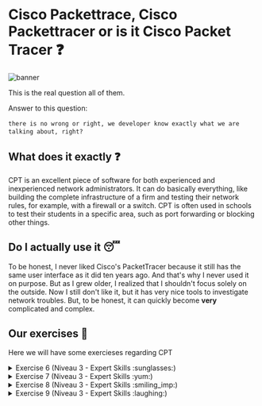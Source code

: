 # Cisco Packettrace, Cisco Packettracer or is it Cisco Packet Tracer :question:

<img src='../img/cisco.png' alt="banner"></img>


This is the real question all of them.

Answer to this question:
```
there is no wrong or right, we developer know exactly what we are talking about, right?
```

## What does it exactly :question:

CPT is an excellent piece of software for both experienced and inexperienced network administrators. It can do basically everything, like building the complete infrastructure of a firm and testing their network rules, for example, with a firewall or a switch. CPT is often used in schools to test their students in a specific area, such as port forwarding or blocking other things.


## Do I actually use it :sleeping:

To be honest, I never liked Cisco's PacketTracer because it still has the same user interface as it did ten years ago. And that's why I never used it on purpose. But as I grew older, I realized that I shouldn't focus solely on the outside. Now I still don't like it, but it has very nice tools to investigate network troubles. But, to be honest, it can quickly become **very** complicated and complex.

## Our exercises :school_satchel:
Here we will have some exercieses regarding CPT


<details>
<summary>Exercise 6 (Niveau 3 - Expert Skills :sunglasses:)</summary>
<br>
This was a very simple exercise which was about getting along with the CPT Command Line and some other sub-tasks.

-   Getting along with Command Line :white_check_mark:
-   Name all servers and routers with their IP address / CIDR :white_check_mark:
-   Fill out the routing table for all routers :white_check_mark:
-   Find out how the DHCP works in this scenario :white_check_mark:
</details>

<details>
<summary>Exercise 7 (Niveau 3 - Expert Skills :yum:)</summary>
<br>
This exercise was more difficult but still very doable to do. It was more of an process of elimination, fist go to the first notebook and try the ping. If this is not working try it on the second notebook and see the result. So forth and on.. 

I tried these short explained steps to figure out where the issue was located:

-   Ping on site from client, didn't worked - timeout
-   Ping the router, didn't also worked - timeout
-   Listen to trace to client, hops to the first router
-   Listen to trace from server to client, did work

After this I tried to look more into the routing between client and router and after a detailed look I saw there was an entry with an address which was pointing to a non existing address. 

The wrong route entry was deleted and then it worked!
</details>

<details>
<summary>Exercise 8 (Niveau 3 - Expert Skills :smiling_imp:)</summary>
<br>
This exercise was actually an easy one because the main focus was on dealing with dynamic routing.
First things first, this is the network we should build and use to get all the information from the network and every device. This practical exercise should teach us to plan and document all of the minor details of our network. Only in this manner are we fully aware of what is happening. 

<img src='../img/cisco_e8.png' alt="banner"></img>

## Purchasing Department PC11: 171.53.16.36 /28

| IP Address / Network                                        	| Number of Hostbits 	| Number of Hosts 	|
|-------------------------------------------------------------	|--------------------	|-----------------	|
| Address:    171.53.16.36 /28<br>Netmaks:    255.255.255.240 	|          4         	|        14       	|
|                                                             	|                    	|                 	|
| Network-ID: 171.53.16.32 /28                                	|                    	|                 	|
| 1st. IP:    171.53.16.33 /28                                	|                    	|                 	|
| Last IP:    171.53.16.46 /28                                	|                    	|                 	|
| Broadcast:  171.53.16.47 /28                                	|                    	|                 	|


## Purchasing Department PC12: 171.53.16.45 /28

| IP Address / Network                                        	| Number of Hostbits 	| Number of Hosts 	|
|-------------------------------------------------------------	|--------------------	|-----------------	|
| Address:    171.53.16.36 /28<br>Netmaks:    255.255.255.240 	|          4         	|        14       	|
|                                                             	|                    	|                 	|
| Network-ID: 171.53.16.32 /28                                	|                    	|                 	|
| 1st. IP:    171.53.16.33 /28                                	|                    	|                 	|
| Last IP:    171.53.16.46 /28                                	|                    	|                 	|
| Broadcast:  171.53.16.47 /28                                	|                    	|                 	|


## Logistics Department PC51: 113.25.0.68 /23

| IP Address / Network                                        	| Number of Hostbits 	| Number of Hosts 	|
|-------------------------------------------------------------	|--------------------	|-----------------	|
| Address:    113.25.0.68 /23<br>Netmaks:    255.255.255.240 	|          9         	|        510       	|
|                                                             	|                    	|                 	|
| Network-ID: 113.25.0.0 /23                                	|                    	|                 	|
| 1st. IP:    113.25.0.1 /23                                	|                    	|                 	|
| Last IP:    113.25.1.254 /23                                	|                    	|                 	|
| Broadcast:  113.25.1.255 /23                               	|                    	|                 	|


## Logistics Department PC52: 113.25.1.164 /23

| IP Address / Network                                        	| Number of Hostbits 	| Number of Hosts 	|
|-------------------------------------------------------------	|--------------------	|-----------------	|
| Address:    113.25.0.68 /23<br>Netmaks:    255.255.255.240 	|          9         	|        510       	|
|                                                             	|                    	|                 	|
| Network-ID: 113.25.0.0 /23                                	|                    	|                 	|
| 1st. IP:    113.25.0.1 /23                                	|                    	|                 	|
| Last IP:    113.25.1.254 /23                                	|                    	|                 	|
| Broadcast:  113.25.1.255 /23                               	|                    	|                 	|

</details>

<details>
<summary>Exercise 9 (Niveau 3 - Expert Skills :laughing:)</summary>
<br>
This exercise is similar to the previous one; the only difference is that we are dealing here with static routing. Same environment, same devices.

## Router0 I1 109.38.31.1 /30

| IP Address / Network                                        	| Number of Hostbits 	| Number of Hosts 	|
|-------------------------------------------------------------	|--------------------	|-----------------	|
| Address:    109.38.31.1 /30<br>Netmaks:    255.255.255.252 	|          2         	|        2       	|
|                                                             	|                    	|                 	|
| Network-ID: 109.38.31.0 /30                                	|                    	|                 	|
| 1st. IP:    109.38.31.1 /30                               	|                    	|                 	|
| Last IP:    109.38.31.2 /30                               	|                    	|                 	|
| Broadcast:  109.38.31.3 /30                              	    |                    	|                 	|


## Router1 I1 109.38.31.2 /30

| IP Address / Network                                        	| Number of Hostbits 	| Number of Hosts 	|
|-------------------------------------------------------------	|--------------------	|-----------------	|
| Address:    109.38.31.2 /30<br>Netmaks:    255.255.255.252 	|          2         	|        2       	|
|                                                             	|                    	|                 	|
| Network-ID: 109.38.31.0 /30                                	|                    	|                 	|
| 1st. IP:    109.38.31.1 /30                               	|                    	|                 	|
| Last IP:    109.38.31.2 /30                               	|                    	|                 	|
| Broadcast:  109.38.31.3 /30                              	    |                    	|                 	|



</details>